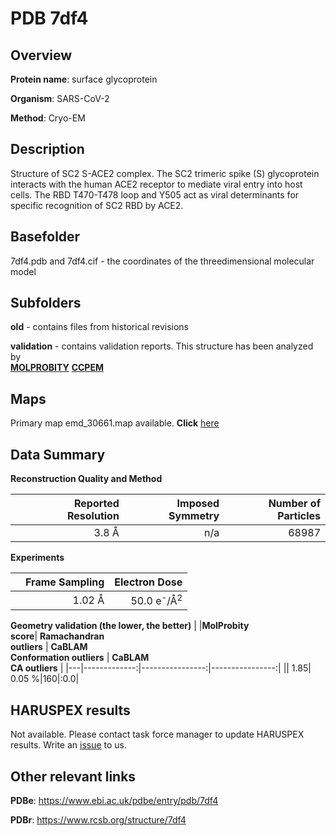 # PDB 7df4

## Overview

**Protein name**: surface glycoprotein

**Organism**: SARS-CoV-2

**Method**: Cryo-EM

## Description

Structure of SC2 S-ACE2 complex. The SC2 trimeric spike (S) glycoprotein interacts with the human ACE2 receptor to mediate viral entry into host cells. The RBD T470-T478 loop and Y505 act as viral determinants for specific recognition of SC2 RBD by ACE2.

## Basefolder

7df4.pdb and 7df4.cif - the coordinates of the threedimensional molecular model

## Subfolders



**old** - contains files from historical revisions

**validation** - contains validation reports. This structure has been analyzed by <br>  [**MOLPROBITY**](https://github.com/thorn-lab/coronavirus_structural_task_force/tree/master/pdb/surface_glycoprotein/SARS-CoV-2/7df4/validation/molprobity)   [**CCPEM**](https://github.com/thorn-lab/coronavirus_structural_task_force/tree/master/pdb/surface_glycoprotein/SARS-CoV-2/7df4/validation/ccpem-validation) 



## Maps

Primary map emd_30661.map available. **Click** [here](http://ftp.wwpdb.org/pub/emdb/structures/EMD-30661/map/) 

## Data Summary
**Reconstruction Quality and Method**

|   | Reported Resolution | Imposed Symmetry | Number of Particles |
|---|-------------:|----------------:|--------------:|
|   |3.8 Å|n/a|68987|

**Experiments**

|   | Frame Sampling | Electron Dose |
|---|-------------:|----------------:|
|   |1.02 Å|50.0 e<sup>-</sup>/Å<sup>2</sup>|

**Geometry validation (the lower, the better)**
|   |**MolProbity<br>score**| **Ramachandran<br>outliers** | **CaBLAM<br>Conformation outliers** | **CaBLAM<br>CA outliers** |
|---|-------------:|----------------:|----------------:|
||  1.85|  0.05 %|160|:0.0|

## HARUSPEX results

Not available. Please contact task force manager to update HARUSPEX results. Write an [issue](https://github.com/thorn-lab/coronavirus_structural_task_force/issues) to us.

## Other relevant links 
**PDBe**:  https://www.ebi.ac.uk/pdbe/entry/pdb/7df4
 
**PDBr**: https://www.rcsb.org/structure/7df4 
